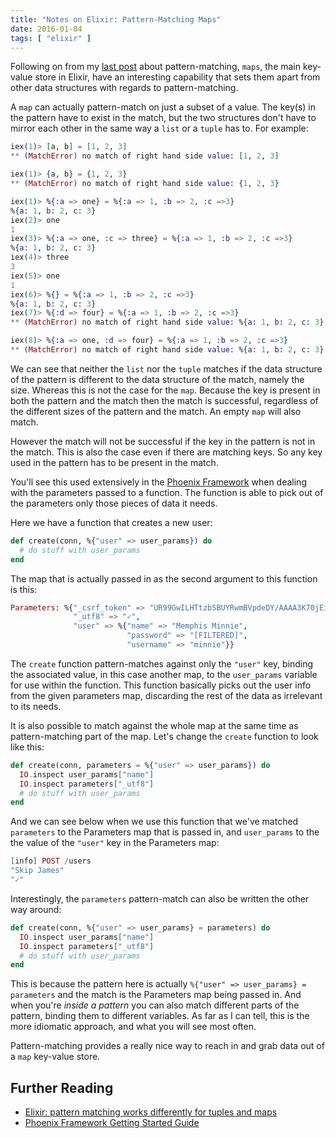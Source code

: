 ```yaml
---
title: "Notes on Elixir: Pattern-Matching Maps"
date: 2016-01-04
tags: [ "elixir" ]
---
```


Following on from my [last post][nopm] about pattern-matching, `maps`, the main
key-value store in Elixir, have an interesting capability that sets them apart
from other data structures with regards to pattern-matching.

<!--more-->

A `map` can actually pattern-match on just a subset of a value. The key(s) in
the pattern have to exist in the match, but the two structures don't have to
mirror each other in the same way a `list` or a `tuple` has to.  For example:

```elixir
iex(1)> [a, b] = [1, 2, 3]
** (MatchError) no match of right hand side value: [1, 2, 3]

iex(1)> {a, b} = {1, 2, 3}
** (MatchError) no match of right hand side value: {1, 2, 3}

iex(1)> %{:a => one} = %{:a => 1, :b => 2, :c =>3}
%{a: 1, b: 2, c: 3}
iex(2)> one
1
iex(3)> %{:a => one, :c => three} = %{:a => 1, :b => 2, :c =>3}
%{a: 1, b: 2, c: 3}
iex(4)> three
3
iex(5)> one
1
iex(6)> %{} = %{:a => 1, :b => 2, :c =>3}
%{a: 1, b: 2, c: 3}
iex(7)> %{:d => four} = %{:a => 1, :b => 2, :c =>3}
** (MatchError) no match of right hand side value: %{a: 1, b: 2, c: 3}

iex(8)> %{:a => one, :d => four} = %{:a => 1, :b => 2, :c =>3}
** (MatchError) no match of right hand side value: %{a: 1, b: 2, c: 3}

```

We can see that neither the `list` nor the `tuple` matches if the data
structure of the pattern is different to the data structure of the match, namely
the size.  Whereas this is not the case for the `map`.  Because the key is
present in both the pattern and the match then the match is successful,
regardless of the different sizes of the pattern and the match.  An empty
`map` will also match.

However the match will not be successful if the key in the pattern is not in the
match. This is also the case even if there are matching keys. So any key used in
the pattern has to be present in the match.

You'll see this used extensively in the [Phoenix Framework][pf] when dealing
with the parameters passed to a function.  The function is able to pick out
of the parameters only those pieces of data it needs.

Here we have a function that creates a new user:

```elixir
def create(conn, %{"user" => user_params}) do
  # do stuff with user_params
end
```

The map that is actually passed in as the second argument to this function is
this:

```elixir
Parameters: %{"_csrf_token" => "UR99GwILHTtzbSBUYRwmBVpdeDY/AAAA3K70jEiO9UhgPVwh+d3WYw==",
              "_utf8" => "✓",
              "user" => %{"name" => "Memphis Minnie",
                          "password" => "[FILTERED]",
                          "username" => "minnie"}}
```

The `create` function pattern-matches against only the `"user"` key, binding the associated
value, in this case another map, to the `user_params` variable for use within
the function. This function basically picks out the user info from the
given parameters map, discarding the rest of the data as irrelevant to its
needs.

It is also possible to match against the whole map at the same time as pattern-matching
part of the map.  Let's change the `create` function to look like this:

```elixir
def create(conn, parameters = %{"user" => user_params}) do
  IO.inspect user_params["name"]
  IO.inspect parameters["_utf8"]
  # do stuff with user_params
end
```

And we can see below when we use this function that we've matched `parameters`
to the Parameters map that is passed in, and `user_params` to the the value of
the `"user"` key in the Parameters map:

```elixir
[info] POST /users
"Skip James"
"✓"
```

Interestingly, the `parameters` pattern-match can also be written the other way around:

```elixir
def create(conn, %{"user" => user_params} = parameters) do
  IO.inspect user_params["name"]
  IO.inspect parameters["_utf8"]
  # do stuff with user_params
end
```

This is because the pattern here is actually `%{"user" => user_params} = parameters`
and the match is the Parameters map being passed in.  And when
you're *inside a pattern* you can also match different parts of the pattern,
binding them to different variables.  As far as I can tell, this is the more
idiomatic approach, and what you will see most often.

Pattern-matching provides a really nice way to reach in and grab data out of a
`map` key-value store.


## Further Reading

- [Elixir: pattern matching works differently for tuples and maps][so]
- [Phoenix Framework Getting Started Guide][pfgsg]

[nopm]: https://bordeltabernacle.github.io/2015/12/31/notes-on-elixir-pattern-matching.html
[pf]: http://www.phoenixframework.org/
[so]: https://stackoverflow.com/questions/23693173/elixir-pattern-matching-works-differently-for-tuples-and-maps/23695899#23695899
[pfgsg]: http://www.phoenixframework.org/docs/adding-pages#section-a-new-action
